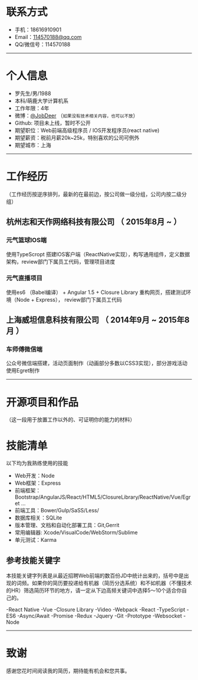 # 联系方式
- 手机：18616910901
- Email：114570188@qq.com
- QQ/微信号：114570188

---

# 个人信息

 - 罗先生/男/1988 
 - 本科/萌鹿大学计算机系 
 - 工作年限：4年
 - 微博：[@JobDeer](http://weibo.com/jobdeer) （``` 如果没有技术相关内容，也可以不放 ```）
 - Github: 项目未上线，暂时不公开
 - 期望职位：Web前端高级程序员 / IOS开发程序员(react native)
 - 期望薪资：税前月薪20k~25k，特别喜欢的公司可例外
 - 期望城市：上海

---

# 工作经历
（工作经历按逆序排列，最新的在最前边，按公司做一级分组，公司内按二级分组）

## 杭州志和天作网络科技有限公司 （ 2015年8月 ~  ）

### 元气篮球IOS端
使用TypeScropt 搭建IOS客户端（ReactNative实现），构写通用组件，定义数据架构，review部门下属员工代码，管理项目进度


### 元气直播项目
使用es6 （Babel编译） + Angular 1.5 + Closure Library 重构网页，搭建测试环境（Node + Express）， review部门下属员工代码




 
## 上海威坦信息科技有限公司 （ 2014年9月 ~ 2015年8月 ）

### 车师傅微信端
公众号微信端搭建，活动页面制作（动画部分多数以CSS3实现），部分游戏活动使用Egret制作



---

# 开源项目和作品
（这一段用于放置工作以外的、可证明你的能力的材料）



# 技能清单


以下均为我熟练使用的技能

- Web开发：Node
- Web框架：Express
- 前端框架：Bootstrap/AngularJS/React/HTML5/ClosureLibrary/ReactNative/Vue/Egret ...
- 前端工具：Bower/Gulp/SaSS/Less/
- 数据库相关：SQLite
- 版本管理、文档和自动化部署工具：Git,Gerrit
- 常用编辑器: Xcode/VisualCode/WebStorm/Sublime
- 单元测试：Karma

## 参考技能关键字

本技能关键字列表是从最近招聘Web前端的数百份JD中统计出来的，括号中是出现的词频。如果你的简历要投递给有机器（简历分选系统）和不如机器（不懂技术的HR）筛选简历环节的地方，请一定从下边高频关键词中选择5～10个适合你自己的。

-React Native
-Vue
-Closure Library
-Video
-Webpack
-React
-TypeScript
-ES6
-Async/Await
-Promise
-Redux
-Jquery
-Git
-Prototype
-Websocket
-Node





---

# 致谢
感谢您花时间阅读我的简历，期待能有机会和您共事。

